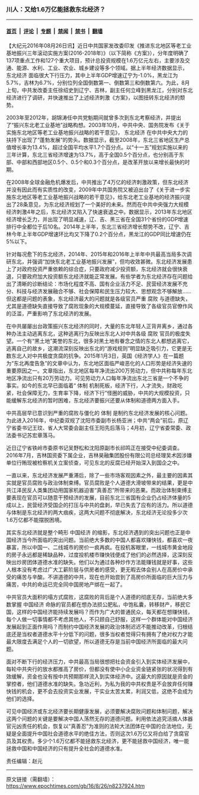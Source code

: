 ### 川人：又给1.6万亿能拯救东北经济？

---

#### [首页](../../../..?n8237924) &nbsp;|&nbsp; [评论](../../../../../epoch-comment?n8237924) &nbsp;|&nbsp; [专题](../../../../../epoch-special?n8237924) &nbsp;|&nbsp; [禁闻](../../../../../epoch-news?n8237924) &nbsp;|&nbsp; [禁书](../../../../../books?n8237924) &nbsp;|&nbsp; [翻墙](https://github.com/gfw-breaker/nogfw/blob/master/README.md?n8237924)


<div class="post_content" id="artbody" itemprop="articleBody">
 <!-- article content begin -->
 <p>
  【大纪元2016年08月26日讯】近日中共国家发改委印发《推进东北地区等老工业基地振兴三年滚动实施方案(2016-2018年)》（以下简称《方案》），分年度明确了137项重点工作和127个重大项目，预计总投资规模在1.6万亿元左右，主要涉及交通、能源、水利、工业、农业、城乡建设等多个领域。据上半年经济数据显示，
  <ok href="https://www.epochtimes.com/gb/tag/%E4%B8%9C%E5%8C%97%E7%BB%8F%E6%B5%8E.html">
   东北经济
  </ok>
  面临很大下行压力，其中上半年GDP增速辽宁为-1.0%，黑龙江为5.7%，吉林为6.7%，分别位列全国倒数第一、倒数第三和倒数第六。为此，8月上旬，中共发改委主任徐绍史到辽宁、吉林，副主任何立峰到黑龙江，分别对东北经济进行了调研，并快速推出了上述经济刺激《方案》，以图扭转东北经济的颓势。
 </p>
 <p>
  2003年至2012年，胡锦涛任中共党魁期间就曾多次到东北考察经济，并提出了“振兴东北老工业基地”战略构想。2003年10月，中共中央、国务院发布《关于实施东北地区等老工业基地振兴战略的若干意见》，
  <ok href="https://www.epochtimes.com/gb/tag/%E4%B8%9C%E5%8C%97%E7%BB%8F%E6%B5%8E.html">
   东北经济
  </ok>
  在中共中央大力的扶持下出现了“蓬勃发展”的势头。数据显示，截至2008年，东北三省地区生产总值增长率为13.4%，超过全国平均水平1.7个百分点。以“十一五”规划实施以来的三年计算，东北三省经济增速为13.7%，高于全国0.5个百分点，也分别高于东部、中部和西部地区0.5个、0.5个和0.3个百分点，是改革开放以来增长最快的时期。
 </p>
 <p>
  在2008年全球金融危机爆发后，中共推出了4万亿的经济刺激政策，但东北经济并没有因此而有实质性的改变，2009年中共国务院又被迫出台了《关于进一步实施东北地区等老工业基地振兴战略的若干意见》，给东北老工业基地的经济振兴提出了28条意见，为东北经济规划了一个美好的未来。然而在中共中央强力大规模经济刺激4年之后，东北经济又陷入了快速衰退之中。数据显示，2013年东北地区经济增长乏力，并出现了明显减速，辽、吉、黑三省在全国31个省份的GDP增速排行中全都位于后10名。2014年上半年，东北三省经济增长颓势不改，辽宁、吉林今年上半年GDP增速环比均又下降了0.2个百分点，黑龙江的GDP同比增速仍在5%以下。
 </p>
 <p>
  针对每况愈下的东北经济，2014年、2015年和2016年上半年中共最高当局多次调研东北，并强调“加快东北老工业基地振兴发展”，但均收效甚微。东北经济发展患上了对政府投资严重依赖的综合症，只要政府减少投资额，东北经济就会很快衰退，只要政府加大投资额东北经济就能正常发展。有些学者为东北经济存在问题给出了清晰的诊断结论：市场化程度不高、国有企业活力不足、民营经济发展不充分、科技与经济发展融合不够、社会保障和民生压力较大、思想观念不够解放……但这都是问题的表象，东北经济最大的问题就是各级官员严重
  <ok href="https://www.epochtimes.com/gb/tag/%E8%85%90%E8%B4%A5.html">
   腐败
  </ok>
  与道德缺失，尤其是道德缺失直接导致了腐败现象的大规模蔓延，直接导致了各级官员官僚作风的泛滥，严重影响了东北经济的发展。
 </p>
 <p>
  在中共屡屡出台政策振兴东北经济的同时，大量的东北年轻人正背井离乡，通过各种办法主动逃离东北，这种逃离行为反映出东北人对中共各级
  <ok href="https://www.epochtimes.com/gb/tag/%E8%85%90%E8%B4%A5.html">
   腐败
  </ok>
  官员的极度失望。一个有“黑土地”美誉的东北，很多对黑土地有眷念之情的东北人都想逃离它，逃离自己的故乡，这潮流深刻反映出东北的“游戏规则”明显缺乏吸引力，它更是无数东北人对中共极度贪腐的抗争。2015年1月3日，英国《经济学人》在一篇题为“东北再度告急”的文章中认为，东北地区面临严峻恶化的人口形势是经济失速的重要原因之一。文章指出，东北地区每年净流出200万劳动力，但中共称每年东北地区净流出只有20万劳动力。可见劳动力人口每年净流出东北三省是一个不争的事实。如今的东北早已面临着“
  <ok href="https://www.epochtimes.com/gb/tag/%E4%BD%93%E5%88%B6.html">
   体制
  </ok>
  机制死板，经济下行，人才流失，财政吃紧，社会保障无力，生育率下降，经济下行”怪圈的威胁，中共的大规模投资，只能缓解东北经济的暂时困难，东北经济要振兴还要从体制和道德两方面入手。
 </p>
 <p>
  中共高层早已意识到严重的腐败与僵化的
  <ok href="https://www.epochtimes.com/gb/tag/%E4%BD%93%E5%88%B6.html">
   体制
  </ok>
  是制约东北经济发展的核心问题。为此进入2016年，中纪委双规了沈阳市委副市长杨亚洲；中共“两会”前后，原辽宁省委书记王玟、省人大常委会副主任王阳先后落马；4月初，辽宁省委常委、政法委书记苏宏章落马。
 </p>
 <p>
  近日辽宁省铁岭市委原书记吴野松和沈阳原副市长祁鸣正在接受中纪委调查。2016年7月，吉林国资委下属企业，吉林昊融集团股份有限公司总经理吴术因涉嫌单位行贿现被检察机关立案侦查，可见东北的反腐已经开始深入到国企之中。
 </p>
 <p>
  一直以来，东北经济发展严重滞后，除了一些市场客观因素之外，最主要的因素其实就是官员腐败与政治体制束缚。官员腐败是个人道德大滑坡带来的结果，更是中共江泽民反人类集团动用国家机器迫害“真善忍”所带来的恶果。而政治体制束缚主要表现在官员可以随意干预经济的发展，目前东北三省国有企业仍占经济体量的5成以上，民营经济受国企的打压与中共的盘剥，早已失去了应有的活力。所以道德与体制是东北经济的两大痼疾，这两大问题不彻底解决，东北经济无论投多少次1.6万亿都不能摆脱困境。
 </p>
 <p>
  其实东北经济就是整个畸形
  <ok href="https://www.epochtimes.com/gb/tag/%E4%B8%AD%E5%9B%BD%E7%BB%8F%E6%B5%8E.html">
   中国经济
  </ok>
  的缩影，东北经济遇到的突出问题也正是中国经济当今所面临的突出问题。当前绝大多数的中国人都喜欢赚快钱，都喜欢一夜暴富，所以中国一、二线城市的房价一疯再疯。在投机客眼里，一线城市黄金地段的房子永远都是稀缺品种，过度投机楼市赚快钱便成了他们的必然选择，这深刻反映出炒房团体道德水准的缺失。他们以为通过各种炒作方法能赚钱就是好事，这些人根本没有考虑过广大工薪阶层与供房者的感受，更无暇去体会别人在高房价中承受的痛苦与辛酸。不讲道德的中共，现在也开始尝到了高房价所面临的巨大压力与痛苦，中共的命运已完全同中国房地产绑在一起了。
 </p>
 <p>
  中共官员大面积的塌方式腐败，这腐败的背后是个人道德的彻底无存，当前绝大多数掌握
  <ok href="https://www.epochtimes.com/gb/tag/%E4%B8%AD%E5%9B%BD%E7%BB%8F%E6%B5%8E.html">
   中国经济
  </ok>
  命脉的官员都在想办法损公肥私，中饱私囊，转移财产，移民它国，这样的中国经济能持续发展吗？而作为广大的普通民众，每天都在想赚快钱，每个人做一切事情都不考虑其他人，不只顾自己舒服，这样一个群体能对中国经济发展起到正面作用吗？而制约中国经济发展的政治体制迟迟不能推动改革，归根结底还是当权者道德水平十分低下的问题，很多当权者觉得只有拥有了绝对权力才能最大限度去满足个人的一切欲望，所以道德无存是当前中国经济所面临的最大问题。
 </p>
 <p>
  面对不断下行的经济压力，中共最高当局很想把社会资金引入到实体经济发展中，每轮中共央行的放水都推高了房价，但都没有使中小企业资金链紧张的状况得到有效缓解，资金也没有按中共预期那样流入到实体经济中。这最大的原因就是资金的掌控者，他们道德水准的缺失。急功近利，为私为我的中共权贵是不会放弃任何赚快钱的机会，更不会去投资实业发展，干实业太苦太累，利润又低，这绝不会成为他们的选择。
 </p>
 <p>
  可见中国经济或东北经济要长期健康发展，必须要解决腐败问题和体制问题，解决这两个问题的关键是要解决中国人荡然无存的道德问题。利用依法追究活摘人体器官元凶责任的机会，恢复以“真善忍”为准则的法轮大法团体在中国的合法地位，无疑是全面提升中国社会道德水平的绝佳方法，否则这次1.6万亿又将白给了贪腐官员及其权贵。多少个1.6万亿都不能拯救东北经济，更不能拯救中国经济，唯一能拯救中国和中国经济的只有提升全社会的道德水准。
 </p>
 <p>
  责任编辑：赵元
 </p>
 <!-- article content end -->
 <div id="below_article_ad">
 </div>
</div>


---

原文链接（需翻墙）：https://www.epochtimes.com/gb/16/8/26/n8237924.htm